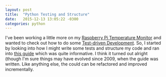 ```yaml
---
layout: post
title:  "Python Testing and Structure"
date:   2015-12-13 13:05:22 -0300
categories: python 
---
```

I've been working a little more on my [Raspberry Pi Temperature Monitor][pi-temp-monitor] and wanted to check out how to do some 
[Test-driven Development][TDD]. So, I started by looking into how I might write some tests and structure my code and ran into 
[this guide][py-guide] which was quite informative. I think it turned out alright (though I'm sure things may have evolved since 2009, 
when the guide was written. Like anything else, the could can be refactored and improved incrementally.

[TDD]: https://en.wikipedia.org/wiki/Test-driven_development
[py-guide]: http://infinitemonkeycorps.net/docs/pph/
[pi-temp-monitor]: https://github.com/justinharringa/pi-temp-monitor
